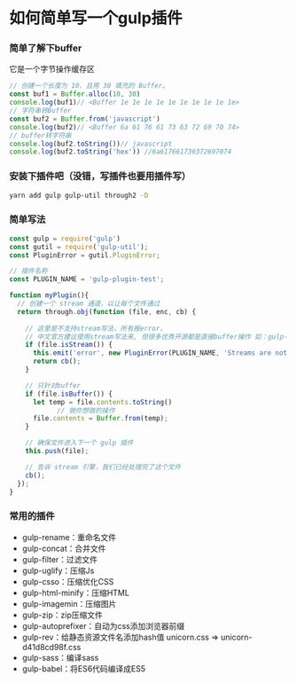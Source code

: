# 如何简单写一个gulp插件

### 简单了解下buffer

它是一个字节操作缓存区

```javascript
// 创建一个长度为 10、且用 30 填充的 Buffer。
const buf1 = Buffer.alloc(10, 30)
console.log(buf1)// <Buffer 1e 1e 1e 1e 1e 1e 1e 1e 1e 1e>
// 字符串转Buffer
const buf2 = Buffer.from('javascript')
console.log(buf2)// <Buffer 6a 61 76 61 73 63 72 69 70 74>
// buffer转字符串
console.log(buf2.toString())// javascript
console.log(buf2.toString('hex')) //6a617661736372697074
```

### 安装下插件吧（没错，写插件也要用插件写）

```bash
yarn add gulp gulp-util through2 -D
```

### 简单写法

```javascript
const gulp = require('gulp')
const gutil = require('gulp-util');
const PluginError = gutil.PluginError;

// 插件名称
const PLUGIN_NAME = 'gulp-plugin-test';

function myPlugin(){
  // 创建一个 stream 通道，以让每个文件通过
  return through.obj(function (file, enc, cb) {
		
    // 这里是不支持stream写法，所有报error， 
    // 中文官方建议使用stream写法来, 但很多优秀开源都是直接buffer操作 如：gulp-rename,gulp-sass...
    if (file.isStream()) {
      this.emit('error', new PluginError(PLUGIN_NAME, 'Streams are not supported!'));
      return cb();
    }

    // 只针对buffer
    if (file.isBuffer()) {
      let temp = file.contents.toString()
			// 做你想做的操作
      file.contents = Buffer.from(temp);
    }

    // 确保文件进入下一个 gulp 插件
    this.push(file);

    // 告诉 stream 引擎，我们已经处理完了这个文件
    cb();
  });
}

```

### 常用的插件

- gulp-rename：重命名文件
- gulp-concat：合并文件
- gulp-filter：过滤文件
- gulp-uglify：压缩Js
- gulp-csso：压缩优化CSS
- gulp-html-minify：压缩HTML
- gulp-imagemin：压缩图片
- gulp-zip：zip压缩文件
- gulp-autoprefixer：自动为css添加浏览器前缀
- gulp-rev：给静态资源文件名添加hash值 unicorn.css => unicorn-d41d8cd98f.css
- gulp-sass：编译sass
- gulp-babel：将ES6代码编译成ES5